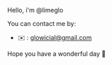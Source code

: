 
Hello, i'm @limeglo

You can contact me by:
- ✉️ : glowicial@gmail.com

Hope you have a wonderful day 🌵

